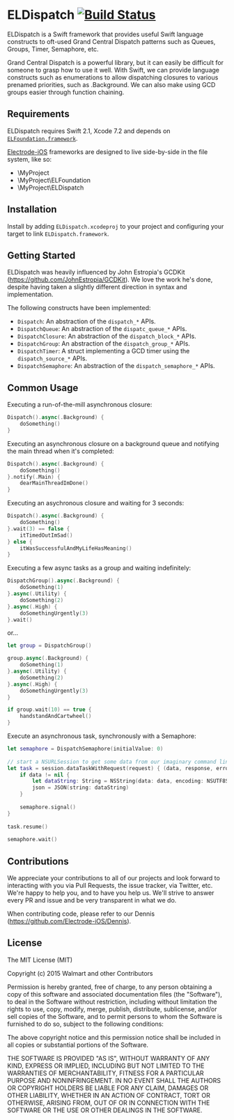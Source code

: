 # ELDispatch [![Build Status](https://travis-ci.org/Electrode-iOS/ELDispatch.svg)](https://travis-ci.org/Electrode-iOS/ELDispatch)

ELDispatch is a Swift framework that provides useful Swift language constructs to oft-used Grand Central Dispatch patterns such as Queues, Groups, Timer, Semaphore, etc.

Grand Central Dispatch is a powerful library, but it can easily be difficult for someone to grasp how to use it well. With Swift, we can provide language constructs such as enumerations to allow dispatching closures to various prenamed priorities, such as .Background. We can also make using GCD groups easier through function chaining.

## Requirements

ELDispatch requires Swift 2.1, Xcode 7.2 and depends on [`ELFoundation.framework`](https://github.com/Electrode-iOS/ELFoundation).

[Electrode-iOS](https://github.com/Electrode-iOS/) frameworks are designed to live side-by-side in the file system, like so:

* \MyProject
* \MyProject\ELFoundation
* \MyProject\ELDispatch

## Installation

Install by adding `ELDispatch.xcodeproj` to your project and configuring your target to link `ELDispatch.framework`.

## Getting Started

ELDispatch was heavily influenced by John Estropia's GCDKit (https://github.com/JohnEstropia/GCDKit).  We love the work he's done, despite having taken a slightly different direction in syntax and implementation.

The following constructs have been implemented:

* `Dispatch`: An abstraction of the `dispatch_*` APIs.
* `DispatchQueue`: An abstraction of the `dispatc_queue_*` APIs.
* `DispatchClosure`: An abstraction of the `dispatch_block_*` APIs.
* `DispatchGroup`: An abstraction of the `dispatch_group_*` APIs.
* `DispatchTimer`: A struct implementing a GCD timer using the `dispatch_source_*` APIs.
* `DispatchSemaphore`: An abstraction of the `dispatch_semaphore_*` APIs.

## Common Usage

Executing a run-of-the-mill asynchronous closure:

```Swift
Dispatch().async(.Background) {
    doSomething()
}
```

Executing an asynchronous closure on a background queue and notifying the main thread when it's completed:
```Swift
Dispatch().async(.Background) {
    doSomething()
}.notify(.Main) {
    dearMainThreadImDone()
}
```

Executing an asychronous closure and waiting for 3 seconds:
```Swift
Dispatch().async(.Background) {
    doSomething()
}.wait(3) == false {
    itTimedOutImSad()
} else {
    itWasSuccessfulAndMyLifeHasMeaning()
}
```

Executing a few async tasks as a group and waiting indefinitely:
```Swift
DispatchGroup().async(.Background) {
    doSomething(1)
}.async(.Utility) {
    doSomething(2)
}.async(.High) {
    doSomethingUrgently(3)
}.wait()
```
or...
```Swift
let group = DispatchGroup()

group.async(.Background) {
    doSomething(1)
}.async(.Utility) {
    doSomething(2)
}.async(.High) {
    doSomethingUrgently(3)
}

if group.wait(10) == true {
    handstandAndCartwheel()
}
```

Execute an asynchronous task, synchronously with a Semaphore:
```Swift
let semaphore = DispatchSemaphore(initialValue: 0)
        
// start a NSURLSession to get some data from our imaginary command line tool.
let task = session.dataTaskWithRequest(request) { (data, response, error) -> Void in
    if data != nil {
        let dataString: String = NSString(data: data, encoding: NSUTF8StringEncoding)! as String
        json = JSON(string: dataString)
    }
            
    semaphore.signal()
}
        
task.resume()
        
semaphore.wait()
```
## Contributions

We appreciate your contributions to all of our projects and look forward to interacting with you via Pull Requests, the issue tracker, via Twitter, etc.  We're happy to help you, and to have you help us.  We'll strive to answer every PR and issue and be very transparent in what we do.

When contributing code, please refer to our Dennis (https://github.com/Electrode-iOS/Dennis).

## License

The MIT License (MIT)

Copyright (c) 2015 Walmart and other Contributors

Permission is hereby granted, free of charge, to any person obtaining a copy
of this software and associated documentation files (the "Software"), to deal
in the Software without restriction, including without limitation the rights
to use, copy, modify, merge, publish, distribute, sublicense, and/or sell
copies of the Software, and to permit persons to whom the Software is
furnished to do so, subject to the following conditions:

The above copyright notice and this permission notice shall be included in all
copies or substantial portions of the Software.

THE SOFTWARE IS PROVIDED "AS IS", WITHOUT WARRANTY OF ANY KIND, EXPRESS OR
IMPLIED, INCLUDING BUT NOT LIMITED TO THE WARRANTIES OF MERCHANTABILITY,
FITNESS FOR A PARTICULAR PURPOSE AND NONINFRINGEMENT. IN NO EVENT SHALL THE
AUTHORS OR COPYRIGHT HOLDERS BE LIABLE FOR ANY CLAIM, DAMAGES OR OTHER
LIABILITY, WHETHER IN AN ACTION OF CONTRACT, TORT OR OTHERWISE, ARISING FROM,
OUT OF OR IN CONNECTION WITH THE SOFTWARE OR THE USE OR OTHER DEALINGS IN THE
SOFTWARE.
